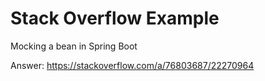 # Stack Overflow Example

Mocking a bean in Spring Boot

Answer: https://stackoverflow.com/a/76803687/22270964
